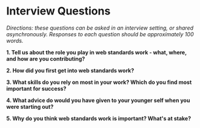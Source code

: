 # Interview Questions

*Directions: these questions can be asked in an interview setting, or shared asynchronously. Responses to each question should be approximately 100 words.*

**1. Tell us about the role you play in web standards work - what, where, and how are you contributing?**

**2. How did you first get into web standards work?**

**3. What skills do you rely on most in your work? Which do you find most important for success?**

**4. What advice do would you have given to your younger self when you were starting out?**

**5. Why do you think web standards work is important? What's at stake?**